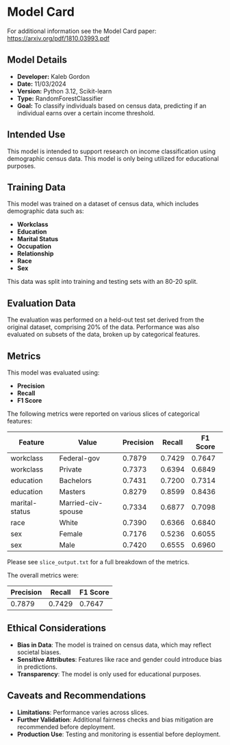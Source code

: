 # Model Card

For additional information see the Model Card paper: https://arxiv.org/pdf/1810.03993.pdf

## Model Details
- **Developer:** Kaleb Gordon
- **Date:** 11/03/2024
- **Version:** Python 3.12, Scikit-learn
- **Type:** RandomForestClassifier
- **Goal:** To classify individuals based on census data, predicting if an individual earns over a certain income threshold.

## Intended Use
This model is intended to support research on income classification using demographic census data. This model is only being utilized for educational purposes.

## Training Data
This model was trained on a dataset of census data, which includes demographic data such as:
- **Workclass**
- **Education**
- **Marital Status**
- **Occupation**
- **Relationship**
- **Race**
- **Sex**

This data was split into training and testing sets with an 80-20 split.

## Evaluation Data
The evaluation was performed on a held-out test set derived from the original dataset, comprising 20% of the data. Performance was also evaluated on subsets of the data, broken up by categorical features.

## Metrics
This model was evaluated using:

- **Precision**
- **Recall**
- **F1 Score**

The following metrics were reported on various slices of categorical features:

| Feature         | Value                | Precision | Recall | F1 Score |
|-----------------|----------------------|-----------|--------|----------|
| workclass       | Federal-gov          | 0.7879    | 0.7429 | 0.7647   |
| workclass       | Private              | 0.7373    | 0.6394 | 0.6849   |
| education       | Bachelors            | 0.7431    | 0.7200 | 0.7314   |
| education       | Masters              | 0.8279    | 0.8599 | 0.8436   |
| marital-status  | Married-civ-spouse   | 0.7334    | 0.6877 | 0.7098   |
| race            | White                | 0.7390    | 0.6366 | 0.6840   |
| sex             | Female               | 0.7176    | 0.5236 | 0.6055   |
| sex             | Male                 | 0.7420    | 0.6555 | 0.6960   |

Please see `slice_output.txt` for a full breakdown of the metrics. 

The overall metrics were:

 Precision | Recall | F1 Score |
|-----------|--------|----------|
| 0.7879    | 0.7429 | 0.7647   |

## Ethical Considerations
- **Bias in Data**: The model is trained on census data, which may reflect societal biases.
- **Sensitive Attributes**: Features like race and gender could introduce bias in predictions.
- **Transparency**: The model is only used for educational purposes.

## Caveats and Recommendations
- **Limitations**: Performance varies across slices.
- **Further Validation**: Additional fairness checks and bias mitigation are recommended before deployment.
- **Production Use**: Testing and monitoring is essential before deployment.
